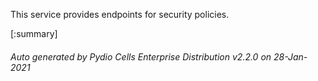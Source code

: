 






This service provides endpoints for security policies.

[:summary]

###### Auto generated by Pydio Cells Enterprise Distribution v2.2.0 on 28-Jan-2021
